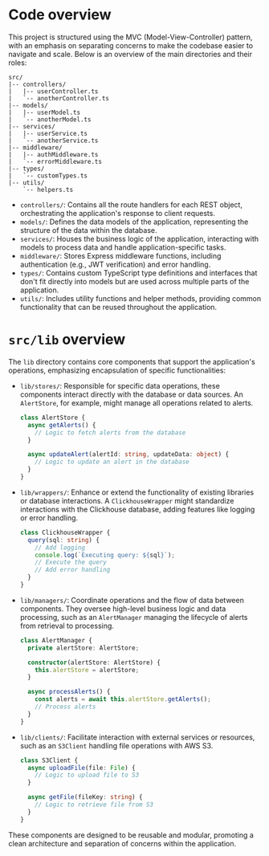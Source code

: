 # Code overview

This project is structured using the MVC (Model-View-Controller) pattern, with an emphasis on separating concerns to make the codebase easier to navigate and scale. Below is an overview of the main directories and their roles:

```
src/
|-- controllers/
|   |-- userController.ts
|   `-- anotherController.ts
|-- models/
|   |-- userModel.ts
|   `-- anotherModel.ts
|-- services/
|   |-- userService.ts
|   `-- anotherService.ts
|-- middleware/
|   |-- authMiddleware.ts
|   `-- errorMiddleware.ts
|-- types/
|   `-- customTypes.ts
|-- utils/
    `-- helpers.ts
```

- `controllers/`: Contains all the route handlers for each REST object, orchestrating the application's response to client requests.
- `models/`: Defines the data models of the application, representing the structure of the data within the database.
- `services/`: Houses the business logic of the application, interacting with models to process data and handle application-specific tasks.
- `middleware/`: Stores Express middleware functions, including authentication (e.g., JWT verification) and error handling.
- `types/`: Contains custom TypeScript type definitions and interfaces that don't fit directly into models but are used across multiple parts of the application.
- `utils/`: Includes utility functions and helper methods, providing common functionality that can be reused throughout the application.

# `src/lib` overview

The `lib` directory contains core components that support the application's operations, emphasizing encapsulation of specific functionalities:

- `lib/stores/`: Responsible for specific data operations, these components interact directly with the database or data sources. An `AlertStore`, for example, might manage all operations related to alerts.

  ```typescript
  class AlertStore {
    async getAlerts() {
      // Logic to fetch alerts from the database
    }

    async updateAlert(alertId: string, updateData: object) {
      // Logic to update an alert in the database
    }
  }
  ```

- `lib/wrappers/`: Enhance or extend the functionality of existing libraries or database interactions. A `ClickhouseWrapper` might standardize interactions with the Clickhouse database, adding features like logging or error handling.

  ```typescript
  class ClickhouseWrapper {
    query(sql: string) {
      // Add logging
      console.log(`Executing query: ${sql}`);
      // Execute the query
      // Add error handling
    }
  }
  ```

- `lib/managers/`: Coordinate operations and the flow of data between components. They oversee high-level business logic and data processing, such as an `AlertManager` managing the lifecycle of alerts from retrieval to processing.

  ```typescript
  class AlertManager {
    private alertStore: AlertStore;

    constructor(alertStore: AlertStore) {
      this.alertStore = alertStore;
    }

    async processAlerts() {
      const alerts = await this.alertStore.getAlerts();
      // Process alerts
    }
  }
  ```

- `lib/clients/`: Facilitate interaction with external services or resources, such as an `S3Client` handling file operations with AWS S3.

  ```typescript
  class S3Client {
    async uploadFile(file: File) {
      // Logic to upload file to S3
    }

    async getFile(fileKey: string) {
      // Logic to retrieve file from S3
    }
  }
  ```

These components are designed to be reusable and modular, promoting a clean architecture and separation of concerns within the application.
